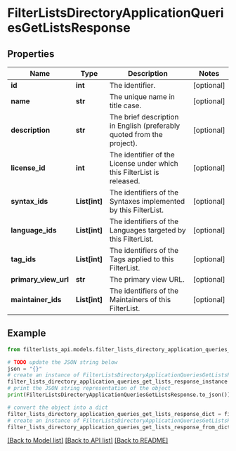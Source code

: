 # FilterListsDirectoryApplicationQueriesGetListsResponse


## Properties

Name | Type | Description | Notes
------------ | ------------- | ------------- | -------------
**id** | **int** | The identifier. | [optional] 
**name** | **str** | The unique name in title case. | [optional] 
**description** | **str** | The brief description in English (preferably quoted from the project). | [optional] 
**license_id** | **int** | The identifier of the License under which this FilterList is released. | [optional] 
**syntax_ids** | **List[int]** | The identifiers of the Syntaxes implemented by this FilterList. | [optional] 
**language_ids** | **List[int]** | The identifiers of the Languages targeted by this FilterList. | [optional] 
**tag_ids** | **List[int]** | The identifiers of the Tags applied to this FilterList. | [optional] 
**primary_view_url** | **str** | The primary view URL. | [optional] 
**maintainer_ids** | **List[int]** | The identifiers of the Maintainers of this FilterList. | [optional] 

## Example

```python
from filterlists_api.models.filter_lists_directory_application_queries_get_lists_response import FilterListsDirectoryApplicationQueriesGetListsResponse

# TODO update the JSON string below
json = "{}"
# create an instance of FilterListsDirectoryApplicationQueriesGetListsResponse from a JSON string
filter_lists_directory_application_queries_get_lists_response_instance = FilterListsDirectoryApplicationQueriesGetListsResponse.from_json(json)
# print the JSON string representation of the object
print(FilterListsDirectoryApplicationQueriesGetListsResponse.to_json())

# convert the object into a dict
filter_lists_directory_application_queries_get_lists_response_dict = filter_lists_directory_application_queries_get_lists_response_instance.to_dict()
# create an instance of FilterListsDirectoryApplicationQueriesGetListsResponse from a dict
filter_lists_directory_application_queries_get_lists_response_from_dict = FilterListsDirectoryApplicationQueriesGetListsResponse.from_dict(filter_lists_directory_application_queries_get_lists_response_dict)
```
[[Back to Model list]](../README.md#documentation-for-models) [[Back to API list]](../README.md#documentation-for-api-endpoints) [[Back to README]](../README.md)


